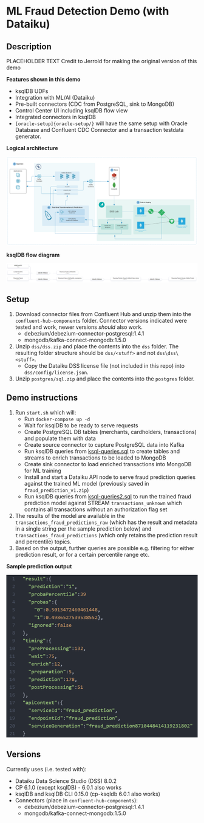 # ML Fraud Detection Demo (with Dataiku)

## Description
PLACEHOLDER TEXT
Credit to Jerrold for making the original version of this demo

__Features shown in this demo__
* ksqlDB UDFs
* Integration with ML/AI (Dataiku)
* Pre-built connectors (CDC from PostgreSQL, sink to MongoDB)
* Control Center UI including ksqlDB flow view
* Integrated connectors in ksqlDB
* `[oracle-setup]{oracle-setup/}` will have the same setup with Oracle Database and Confluent CDC Connector and a transaction testdata generator.

__Logical architecture__

![Logical Architecture](./images/architecture.png "Logical Architecture")

__ksqlDB flow diagram__

![ksqlDB Flow](./images/ksqldb-flow.png "ksqlDB Flow")

## Setup
1. Download connector files from Confluent Hub and unzip them into the `confluent-hub-components` folder. Connector versions indicated were tested and work, newer versions *should* also work.
    * debezium/debezium-connector-postgresql:1.4.1
    * mongodb/kafka-connect-mongodb:1.5.0
2. Unzip `dss/dss.zip` and place the contents into the `dss` folder. The resulting folder structure should be `dss/<stuff>` and not `dss\dss\<stuff>`.
    * Copy the Dataiku DSS license file (not included in this repo) into `dss/config/license.json`.
3. Unzip `postgres/sql.zip` and place the contents into the `postgres` folder.

## Demo instructions
1. Run `start.sh` which will:
    * Run `docker-compose up -d`
    * Wait for ksqlDB to be ready to serve requests
    * Create PostgreSQL DB tables (merchants, cardholders, transactions) and populate them with data
    * Create source connector to capture PostgreSQL data into Kafka
    * Run ksqlDB queries from [ksql-queries.sql][1] to create tables and streams to enrich transactions to be loaded to MongoDB
    * Create sink connector to load enriched transactions into MongoDB for ML training
    * Install and start a Dataiku API node to serve fraud prediction queries against the trained ML model (previously saved in `fraud_prediction_v1.zip`)
    * Run ksqlDB queries from [ksql-queries2.sql][2] to run the trained fraud prediction model against STREAM `transactions_unknown` which contains all transactions without an authorization flag set
2. The results of the model are available in the `transactions_fraud_predictions_raw` (which has the result and metadata in a single string per the sample prediction below) and `transactions_fraud_predictions` (which only retains the prediction result and percentile) topics.
3. Based on the output, further queries are possible e.g. filtering for either prediction result, or for a certain percentile range etc.

__Sample prediction output__

![Sample Prediction Output](./images/sample-prediction.png "Sample Prediction Output")

## Versions
Currently uses (i.e. tested with):
* Dataiku Data Science Studio (DSS) 8.0.2
* CP 6.1.0 (except ksqlDB) - 6.0.1 also works
* ksqlDB and ksqlDB CLI 0.15.0 (cp-ksqldb 6.0.1 also works)
* Connectors (place in `confluent-hub-components`):
  * debezium/debezium-connector-postgresql:1.4.1
  * mongodb/kafka-connect-mongodb:1.5.0

[1]: ./ksql-queries.sql "ksql-queries.sql"
[2]: ./ksql-queries2.sql "ksql-queries2.sql"
